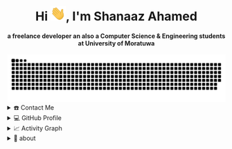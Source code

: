 <div align="center">
<h1 align="center">Hi <img width="35" src="https://github.com/ShanaazAhamed/ShanaazAhamed/blob/main/img/waving.gif">, I'm Shanaaz Ahamed</h1>
<h4 align="center">a freelance developer an also a Computer Science & Engineering students at University of Moratuwa</h4>
</div>

<div align="center">
  <a href="https://github.com/ShanaazAhamed">
  <img  src="https://github.com/ShanaazAhamed/ShanaazAhamed/blob/main/img/snake.svg"
       alt="snake" /></a>
</div>

<details>
  <summary>☎️ Contact Me</summary>
<div>
  <samp>
    <h2 align="center">😎 you can reach me by:</h2>
    <p align="center">
      <br/>
      <a href="https://www.linkedin.com/in/shanaazahamed/" target="blank"><img align="center"
         src="https://img.shields.io/badge/linkedin-%231DA1F2.svg?style=for-the-badge&logo=linkedin&logoColor=white"
         alt="Shanaaz" height="30" target="blank"/></a>
      <a href="mailto:shanaaz.19@cse.mrt.ac.lk" target="blank"><img align="center"
         src="https://img.shields.io/badge/gmail-EA4335.svg?style=for-the-badge&logo=gmail&logoColor=white"
         alt="Shanaaz" height="30"/></a>
    </p>

  </samp>
</div>
</details>

<details> 
  <summary>💻 GitHub Profile</summary>
  <div>
    <h2 align="center"> 📊 Github</h2>
      <br/>
        <p align="center">
          <a href="https://github.com/ShanaazAhamed/">
          <img src="https://github-readme-stats.vercel.app/api/top-langs/?username=ShanaazAhamed&langs_count=6&theme=gruvbox&layout=compact&hide_border=true" alt="Shanaaz Ahamed :: Top Langs" /></a>
        </p>
        <p align="center">
          <a href="https://github.com/ShanaazAhamed/">
          <img width="49.5%" src="https://github-readme-stats.vercel.app/api?username=ShanaazAhamed&show_icons=true&theme=gruvbox&hide_border=true" />
          <img width="49.5%" src="https://github-readme-streak-stats.herokuapp.com/?user=ShanaazAhamed&theme=gruvbox&hide_border=true" />
          </a>
       </p>
     <br>
  </div>    
</details>

<details>
  <summary>📈 Activity Graph</summary>
  <br/>
  <h2 align="center"> my current activity </h2>
<a href="https://github.com/ashutosh00710/github-readme-activity-graph"><img alt="Shanaaz Ahamed's Activity Graph" src="https://activity-graph.herokuapp.com/graph/?username=ShanaazAhamed&bg_color=000&color=fff&line=00E676&point=fff&hide_border=true" /></a>
</details>

<details>
  <summary>🧮 about</summary>
<div>
<h2 align="center">🧮 About Me</h2>

  <p align="center">
  <a href="github.com/ShanaazAhamed" target="blank"><img align="center" 
     src="https://badges.pufler.dev/updated/ShanaazAhamed/ShanaazAhamed?style=for-the-badge&color=ff00b4&logo=github&label=Profile+Updated"
     alt="updated" /></a>
  <a href="github.com/ShanaazAhamed" target="blank"><img align="center" 
     src="https://badges.pufler.dev/repos/ShanaazAhamed/?style=for-the-badge&color=251ee7&logo=github&label=Public+Repos"
     alt="repos" /></a>
 </p>
</div>
</details>
